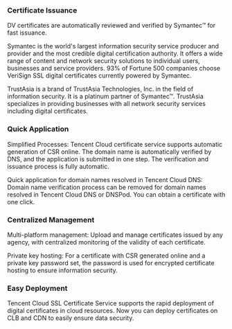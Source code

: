 ### Certificate Issuance
DV certificates are automatically reviewed and verified by Symantec™ for fast issuance.

Symantec is the world's largest information security service producer and provider and the most credible digital certification authority. It offers a wide range of content and network security solutions to individual users, businesses and service providers. 93% of Fortune 500 companies choose VeriSign SSL digital certificates currently powered by Symantec.

TrustAsia is a brand of TrustAsia Technologies, Inc. in the field of information security. It is a platinum partner of Symantec™. TrustAsia specializes in providing businesses with all network security services including digital certificates.

### Quick Application
Simplified Processes: Tencent Cloud certificate service supports automatic generation of CSR online. The domain name is automatically verified by DNS, and the application is submitted in one step. The verification and issuance process is fully automatic.

Quick application for domain names resolved in Tencent Cloud DNS: Domain name verification process can be removed for domain names resolved in Tencent Cloud DNS or DNSPod. You can obtain a certificate with one click.

### Centralized Management
Multi-platform management: Upload and manage certificates issued by any agency, with centralized monitoring of the validity of each certificate.

Private key hosting: For a certificate with CSR generated online and a private key password set, the password is used for encrypted certificate hosting to ensure information security.

### Easy Deployment
Tencent Cloud SSL Certificate Service supports the rapid deployment of digital certificates in cloud resources. Now you can deploy certificates on CLB and CDN to easily ensure data security.
